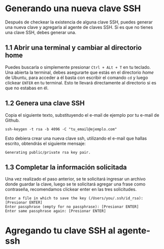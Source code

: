 # Generando una nueva clave SSH

Después de checkear la existencia de alguna clave SSH, puedes generar una nueva clave y agregarla al agente de claves SSH. Si es que no tienes una clave SSH, debes generar una.

## 1.1 Abrir una terminal y cambiar al directorio home
Puedes buscarla o simplemente presionar `Ctrl + ALt + T` en tu teclado. Una abierta la terminal, debes asegurarte que estás en el directorio *home* de Ubuntu, para acceder a él basta con escribir el comando `cd` y luego clickear `ENTER` en tu terminal. Esto te llevará directamente al directorio si es que no estabas en él.

## 1.2 Genera una clave SSH 
Copia el siguiente texto, substituyendo el e-mail de ejemplo por tu e-mail de Github.

    ssh-keygen -t rsa -b 4096 -C "tu_email@ejemplo.com"
    
Esto debiera crear una nueva clave ssh, utilizando el e-mail que hallas escrito, obtendrás el siguiente mensaje:

    Generating public/private rsa key pair.
    
## 1.3 Completar la información solicitada
Una vez realizado el paso anterior, se te solicitará ingresar un archivo donde guardar la clave, luego se te solicitará agregar una frase como contraseña, recomendamos clickear enter en las tres solicitudes.

    Enter a file in which to save the key (/Users/you/.ssh/id_rsa): [Presionar ENTER]
    Enter passphrase (empty for no passphrase): [Presionar ENTER]
    Enter same passphrase again: [Presionar ENTER]
    
# Agregando tu clave SSH al agente-ssh
